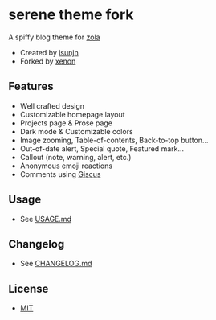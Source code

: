 # serene theme fork
A spiffy blog theme for [zola](https://www.getzola.org)
- Created by [isunjn](https://github.com/isunjn)
- Forked by [xenon](https://github.com/xenon)

## Features
- Well crafted design
- Customizable homepage layout
- Projects page & Prose page
- Dark mode & Customizable colors
- Image zooming, Table-of-contents, Back-to-top button...
- Out-of-date alert, Special quote, Featured mark...
- Callout (note, warning, alert, etc.)
- Anonymous emoji reactions
- Comments using [Giscus](https://giscus.app)

## Usage
- See [USAGE.md](USAGE.md)

## Changelog
- See [CHANGELOG.md](CHANGELOG.md)

## License
- [MIT](LICENSE)

